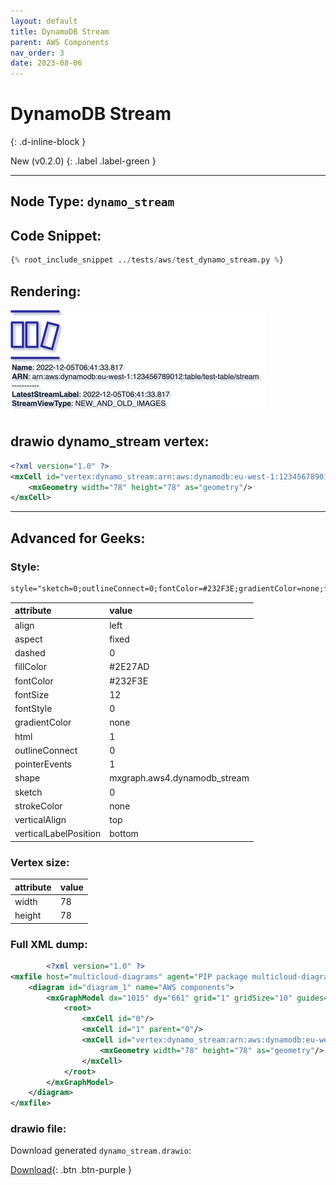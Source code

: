 ```yaml
---
layout: default
title: DynamoDB Stream
parent: AWS Components
nav_order: 3
date: 2023-08-06
---
```


# DynamoDB Stream
{: .d-inline-block }

New (v0.2.0)
{: .label .label-green }


---

## Node Type: ``dynamo_stream``

## Code Snippet:

```python
{% root_include_snippet ../tests/aws/test_dynamo_stream.py %}
```

## Rendering:

![lambda](output/jpg/dynamo_stream.jpg)

## drawio dynamo_stream vertex:

```xml
<?xml version="1.0" ?>
<mxCell id="vertex:dynamo_stream:arn:aws:dynamodb:eu-west-1:123456789012:table/test-table/stream" parent="1" vertex="1">
    <mxGeometry width="78" height="78" as="geometry"/>
</mxCell>
```
---

## Advanced for Geeks:

### Style:
```html
style="sketch=0;outlineConnect=0;fontColor=#232F3E;gradientColor=none;fillColor=#2E27AD;strokeColor=none;dashed=0;verticalLabelPosition=bottom;verticalAlign=top;align=left;html=1;fontSize=12;fontStyle=0;aspect=fixed;pointerEvents=1;shape=mxgraph.aws4.dynamodb_stream"
```

| attribute | value |
|:----------|:------|
|align| left |
|aspect| fixed |
|dashed| 0 |
|fillColor| #2E27AD |
|fontColor| #232F3E |
|fontSize| 12 |
|fontStyle| 0 |
|gradientColor| none |
|html| 1 |
|outlineConnect| 0 |
|pointerEvents| 1 |
|shape| mxgraph.aws4.dynamodb_stream |
|sketch| 0 |
|strokeColor| none |
|verticalAlign| top |
|verticalLabelPosition| bottom |

### Vertex size:

| attribute | value |
|:---------|:-----------|
| width    | 78  |
| height   |78|

### Full XML dump:
```xml
        <?xml version="1.0" ?>
<mxfile host="multicloud-diagrams" agent="PIP package multicloud-diagrams. Generate resources in draw.io compatible format for Cloud infrastructure. Copyrights @ Roman Tsypuk 2023. MIT license." type="MultiCloud">
    <diagram id="diagram_1" name="AWS components">
        <mxGraphModel dx="1015" dy="661" grid="1" gridSize="10" guides="1" tooltips="1" connect="1" arrows="1" fold="1" page="1" pageScale="1" pageWidth="850" pageHeight="1100" math="0" shadow="1">
            <root>
                <mxCell id="0"/>
                <mxCell id="1" parent="0"/>
                <mxCell id="vertex:dynamo_stream:arn:aws:dynamodb:eu-west-1:123456789012:table/test-table/stream" value="&lt;b&gt;Name&lt;/b&gt;: 2022-12-05T06:41:33.817&lt;BR&gt;&lt;b&gt;ARN&lt;/b&gt;: arn:aws:dynamodb:eu-west-1:123456789012:table/test-table/stream&lt;BR&gt;-----------&lt;BR&gt;&lt;b&gt;LatestStreamLabel&lt;/b&gt;: 2022-12-05T06:41:33.817&lt;BR&gt;&lt;b&gt;StreamViewType&lt;/b&gt;: NEW_AND_OLD_IMAGES" style="sketch=0;outlineConnect=0;fontColor=#232F3E;gradientColor=none;fillColor=#2E27AD;strokeColor=none;dashed=0;verticalLabelPosition=bottom;verticalAlign=top;align=left;html=1;fontSize=12;fontStyle=0;aspect=fixed;pointerEvents=1;shape=mxgraph.aws4.dynamodb_stream" parent="1" vertex="1">
                    <mxGeometry width="78" height="78" as="geometry"/>
                </mxCell>
            </root>
        </mxGraphModel>
    </diagram>
</mxfile>
```

### drawio file:

Download generated ``dynamo_stream.drawio``:

[Download](output/drawio/dynamo_stream.drawio){: .btn .btn-purple }